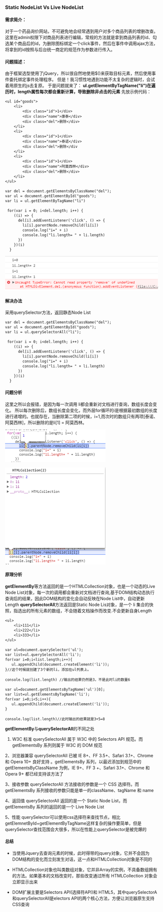 ### Static NodeList  Vs Live NodeList

#### 需求简介：

对于一个药品询价网站，不可避免地会经常遇到用户对多个商品列表的增删改查。这里在admin权限下对商品列表进行编辑，常规的方法就是拿到商品列表的id、勾选某个商品后的id，为删除图标绑定一个click事件，然后在事件中调用ajax方法，将拿到的id按照与后台统一商定的规范作为参数进行传入。

#### 问题描述：

由于框架选型使用了jQuery，所以很自然地使用$()来获取目标元素，然后使用事件委托绑定事件处理程序。
但是！我习惯性地遇到功能不太复杂的逻辑时，会试着用原生的js去复原。
于是问题就来了： **ul.getElementByTagName("li")在遍历时，length属性每次都会重新计算，导致删除非点击的元素**
先放示例代码：
````
<ul id="goods">
    <li>
        <div class="id">1</div>
        <div class="name">康泰</div>
        <div class="del">删除</div>
    </li>
    <li>
        <div class="id">1</div>
        <div class="name">泰诺</div>        
        <div class="del">删除</div
    </li>
    <li>
        <div class="id">1</div>
        <div class="name">阿莫西林</div>   
        <div class="del">删除</div>
    </li>
</ul>

var del = document.getElementsByClassName("del");
var ul = document.getElementById("goods");
var li = ul.getElementByTagName("li")

 for(var i = 0; i<del.length; i++) {
    ((i) => {
      del[i].addEventListener('click', () => {
        li[i].parentNode.removeChild(li[i])
        console.log("i=" + i)
        console.log("li.length= " + li.length)
      })
    })(i)
  }
````
![](/实习总结/imgs/static-1.jpg)

#### 解决办法
采用querySelector方法，返回静态Node List
````
var del = document.getElementsByClassName("del");
var ul = document.getElementById("goods");
var li = ul.querySelectorAll("li");

 for(var i = 0; i<del.length; i++) {
    ((i) => {
      del[i].addEventListener('click', () => {
        li[i].parentNode.removeChild(li[i])
        console.log("i=" + i)
        console.log("li.length= " + li.length)
      })
    })(i)
  }
````
#### 问题分析
这里之所以会报错，是因为每一次调用 li都会重新对文档进行查询，数组长度会变化。
所以每次删除后，数组长度会变化，而外层for循环的i是根据最初数组的长度进行递增的。也就存在，当删除第二项的时候，i=1,而次时的数组只有两项[泰诺、阿莫西林]，所以删除的是li[1] = 阿莫西林。

![](/实习总结/imgs/static-2.jpg)

![](/实习总结/imgs/static-3.jpg)


#### 原理分析
**getElementBy**等方法返回的是一个HTMLCollection对象，也是一个动态的Live Node List对象，每一次的调用都会重新对文档进行查询,基于DOM结构动态执行查询后的结果，因此DOM结构的变化会自动反映在Node List中，自动更新Length
**querySelectorAll**方法返回是Static Node Lis对象，是一个 li 集合的快照，指选出的所有元素的数组，不会随着文档操作而改变.不会更新自身Length

````
<ul>
    <li>111</li>
    <li>222</li> 
    <li>333</li> 
</ul>

var ul=document.querySelector('ul');
var list=ul.querySelectorAll('li'); 
for(var i=0;i<list.length;i++){ 
   ul.appendChild(document.createElement('li'));
}//这个时候就创建了3个新的li，添加在ul列表上。
 
console.log(list.length) //输出的结果仍然是3，不是此时li的数量6

var ul=document.getElementsByTagName('ul')[0];
var list=ul.getElementsByTagName('li');
for(var i=0;i<5;i++){ 
   ul.appendChild(document.createElement('li'));
} 

console.log(list.length)//此时输出的结果就是3+5=8
````
**getElementBy**与**querySelectorAll**的不同之处
1. W3C 标准
querySelectorAll 属于 W3C 中的 Selectors API 规范。而 getElementsBy 系列则属于 W3C 的 DOM 规范 

2、浏览器兼容
querySelectorAll 已被 IE 8+、FF 3.5+、Safari 3.1+、Chrome 和 Opera 10+ 良好支持 。getElementsBy 系列，以最迟添加到规范中的 getElementsByClassName 为例，IE 9+、FF 3 +、Safari 3.1+、Chrome 和 Opera 9+ 都已经支持该方法了

3、接收参数
querySelectorAll 方法接收的参数是一个 CSS 选择符。而 getElementsBy 系列接收的参数只能是单一的className、tagName 和 name

4、返回值
querySelectorAll 返回的是一个 Static Node List，而 getElementsBy 系列的返回的是一个 Live Node List

5、性能
querySelector可以使用css选择符来查找节点，相比getElemnetById+getElementByTagName这样复杂的操作要简单，但是querySelector查找范围会大很多，所以在性能上querySelector是被完爆的

#### 总结
* 当使用Jquery去查询元素的时候，此时得带的jquery对象，它并不会因为DOM结构的变化而立刻发生对话，这一点和HTMLCollection对象是不同的

* HTMLCollection对象也叫类数组对象，它并非Array的实例，不具备数组拥有的方法。如果基本的文档改变时，那些改变通过所有 HTMLCollection 对象会立即显示出来

* DOM扩展主要是Selectors API(选择符API)和 HTML5，其中querySelectorA和querySelectorAll是electors API的两个核心方法，方便让浏览器原生支持CSS查询